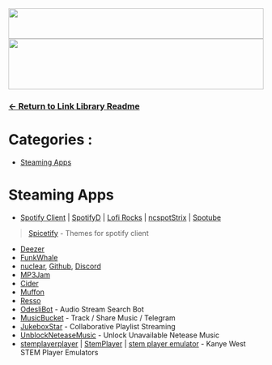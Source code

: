 
<div align="center">
<img src="https://readme-typing-svg.demolab.com?font=Poppins&weight=500&size=41&duration=2700&pause=700&color=0CA4A5&center=true&vCenter=true&random=false&width=435&lines=Audio+Heaven+ Library" width="100%" height="60">
<img src="https://raw.githubusercontent.com/matfantinel/matfantinel/master/waves.svg" width="100%" height="100">
</div>

### [<- Return to Link Library Readme](readme.md)
<!-- omit from toc -->
# Categories :
- [Steaming Apps](#steaming-apps)

# Steaming Apps
- [Spotify Client](https://www.spotify.com/us/download/) | [SpotifyD](https://github.com/Spotifyd/spotifyd) | [Lofi Rocks](https://www.lofi.rocks/) | [ncspot](https://github.com/hrkfdn/ncspot)[Strix](https://github.com/Arlodotexe/strix-music) | [Spotube](https://github.com/KRTirtho/)
> [Spicetify](https://github.com/spicetify) - Themes for spotify client
- [Deezer](https://www.deezer.com/)
- [FunkWhale](https://funkwhale.audio/)
- [nuclear](https://nuclear.js.org/), [Github](https://github.com/nukeop/nuclear), [Discord](https://discord.com/invite/JqPjKxE)
- [MP3Jam](https://www.mp3jam.org/)
- [Cider](https://cider.sh/)
- [Muffon](https://github.com/staniel359/muffon)
- [Resso](https://www.resso.com)
- [OdesliBot](https://t.me/odesli_bot) - Audio Stream Search Bot
- [MusicBucket](https://musicbucket.net/) - Track / Share Music / Telegram
- [JukeboxStar](https://jukeboxstar.com/) - Collaborative Playlist Streaming
- [UnblockNeteaseMusic](https://github.com/nondanee/UnblockNeteaseMusic) - Unlock Unavailable Netease Music
- [stemplayerplayer](https://github.com/nn9dev/stemplayerplayer) | [StemPlayer](https://stemplayer.io/) | [stem player emulator](https://github.com/krystalgamer/stem-player-emulator) - Kanye West STEM Player Emulators
